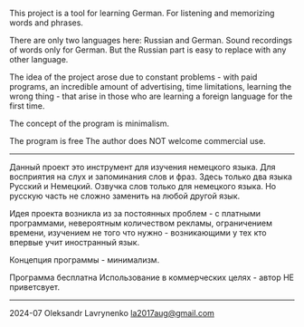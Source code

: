 This project is a tool for learning German. For listening and memorizing words and phrases.

There are only two languages ​​here: Russian and German.
Sound recordings of words only for German.
But the Russian part is easy to replace with any other language.

The idea of ​​the project arose due to
constant problems - 
with paid programs, an incredible amount of advertising, time limitations, learning the wrong thing -
that arise in those who are learning a foreign language for the first time.

The concept of the program is minimalism.

The program is free
The author does NOT welcome commercial use.

* * *

Данный проект это инструмент для изучения немецкого языка. Для воcприятия на слух и запоминания слов и фраз. 
Здесь только два языка Русский и Немецкий.
Озвучка слов только для немецкого языка.
Но русскую часть не сложно заменить на любой другой язык.

Идея проекта возникла из за 
постоянных проблем - 
с платными программами, невероятным количеством рекламы, ограничением времени, изучением не того что нужно -
возникающими у тех кто впервые учит иностранный язык.

Концепция программы - минимализм.

Программа бесплатна
Использование в коммерческих целях - автор НЕ приветсвует. 

* * *

2024-07  Oleksandr Lavrynenko  la2017aug@gmail.com
